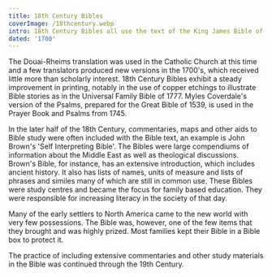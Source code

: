 ```yaml
---
title: 18th Century Bibles
coverImage: /18thcentury.webp
intro: 18th Century Bibles all use the text of the King James Bible of 1611.
dated: '1700'
---
```


The Douai-Rheims translation was used in the Catholic Church at this time and a few translators produced new versions in the 1700's, which received little more than scholarly interest. 18th Century Bibles exhibit a steady improvement in printing, notably in the use of copper etchings to illustrate Bible stories as in the Universal Family Bible of 1777. Myles Coverdale's version of the Psalms, prepared for the Great Bible of 1539, is used in the Prayer Book and Psalms from 1745.

In the later half of the 18th Century, commentaries, maps and other aids to Bible study were often included with the Bible text, an example is John Brown's 'Self Interpreting Bible'. The Bibles were large compendiums of information about the Middle East as well as theological discussions. Brown's Bible, for instance, has an extensive introduction, which includes ancient history. It also has lists of names, units of measure and lists of phrases and similes many of which are still in common use. These Bibles were study centres and became the focus for family based education. They were responsible for increasing literacy in the society of that day.

Many of the early settlers to North America came to the new world with very few possessions. The Bible was, however, one of the few items that they brought and was highly prized. Most families kept their Bible in a Bible box to protect it.

The practice of including extensive commentaries and other study materials in the Bible was continued through the 19th Century.
